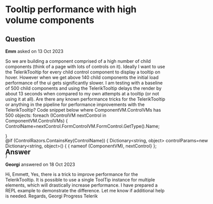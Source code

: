 # Tooltip performance with high volume components

## Question

**Emm** asked on 13 Oct 2023

So we are building a component comprised of a high number of child components (think of a page with lots of controls on it). Ideally I want to use the TelerikTooltip for every child control component to display a tooltip on hover. However when we get above 140 child components the initial load performance of the ui gets significantly slower. I am testing with a baseline of 500 child components and using the TelerikTooltip delays the render by about 13 seconds when compared to my own attempts at a tooltip (or not using it at all). Are there any known performance tricks for the TelerikTooltip or anything in the pipeline for performance improvements with the TelerikTooltip? Code snippet below where ComponentVM.ControlVMs has 500 objects: foreach (IControlVM nextControl in ComponentVM.ControlVMs)
{
ControlName=nextControl.FormControlVM.FormControl.GetType().Name;
<TelerikTooltip TargetSelector=".tooltip-target" Class="menu-tooltip" />

<div style="position:absolute;
z-index:@nextControl.FormControlVM.ZIndex;
border-radius:2px; border-width:2px; border-color:red;
width:@string.Format(" { 0 }cm ", nextControl.FormControlVM.Width);
height:@string.Format(" { 0 }cm ", nextControl.FormControlVM.Height);
left:@string.Format(" { 0 }cm ", nextControl.FormControlVM.CanvasLeft);
top:@string.Format(" { 0 }cm ", nextControl.FormControlVM.CanvasTop);
overflow:hidden;">

@if (ControlRazors.ContainsKey(ControlName))
{
Dictionary<string, object> controlParams=new Dictionary<string, object>()
{
{ nameof (ComponentVM), nextControl}
};
<DynamicComponent Type="ControlRazors[ControlName]" Parameters="controlParams" />

}

</div>
}

## Answer

**Georgi** answered on 18 Oct 2023

Hi, Emmett, Yes, there is a trick to improve performance for the TelerikTooltip. It is possible to use a single ToolTip instance for multiple elements, which will drastically increase performance. I have prepared a REPL example to demonstrate the difference. Let me know if additional help is needed. Regards, Georgi Progress Telerik
